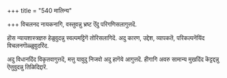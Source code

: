 +++
title = "540 मालिन्य"

+++
विचलनद नायकनागि, वस्तुवन्नु भ्रष्ट ऎंदु परिगणिसलागुत्तदॆ.

हॊस न्यायशास्त्रज्ञरु हेळुवुदन्नु स्वल्पमट्टिगॆ तोरिसलागिदॆ. अदु कारण, उद्देश, व्यापकतॆ, परिकल्पनॆयिंद विचलनगॊळ्ळुवुदरिंद.

अदु विधानदिंद विकृतवागुत्तदॆ, मत्तु यावुदु निजवो अदु हागॆये आगुत्तदॆ. हीगागि अवरु सामान्य मुखदिंद कॆट्टद्दन्नु ऎत्तुवुदन्नु तिळिदिद्दारॆ.

